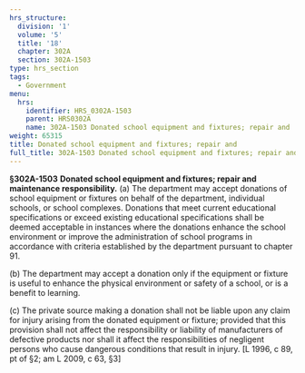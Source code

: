 ```yaml
---
hrs_structure:
  division: '1'
  volume: '5'
  title: '18'
  chapter: 302A
  section: 302A-1503
type: hrs_section
tags:
  - Government
menu:
  hrs:
    identifier: HRS_0302A-1503
    parent: HRS0302A
    name: 302A-1503 Donated school equipment and fixtures; repair and
weight: 65315
title: Donated school equipment and fixtures; repair and
full_title: 302A-1503 Donated school equipment and fixtures; repair and
---
```

**§302A-1503** **Donated school equipment and fixtures; repair and maintenance responsibility.** (a) The department may accept donations of school equipment or fixtures on behalf of the department, individual schools, or school complexes. Donations that meet current educational specifications or exceed existing educational specifications shall be deemed acceptable in instances where the donations enhance the school environment or improve the administration of school programs in accordance with criteria established by the department pursuant to chapter 91.

(b) The department may accept a donation only if the equipment or fixture is useful to enhance the physical environment or safety of a school, or is a benefit to learning.

(c) The private source making a donation shall not be liable upon any claim for injury arising from the donated equipment or fixture; provided that this provision shall not affect the responsibility or liability of manufacturers of defective products nor shall it affect the responsibilities of negligent persons who cause dangerous conditions that result in injury. [L 1996, c 89, pt of §2; am L 2009, c 63, §3]